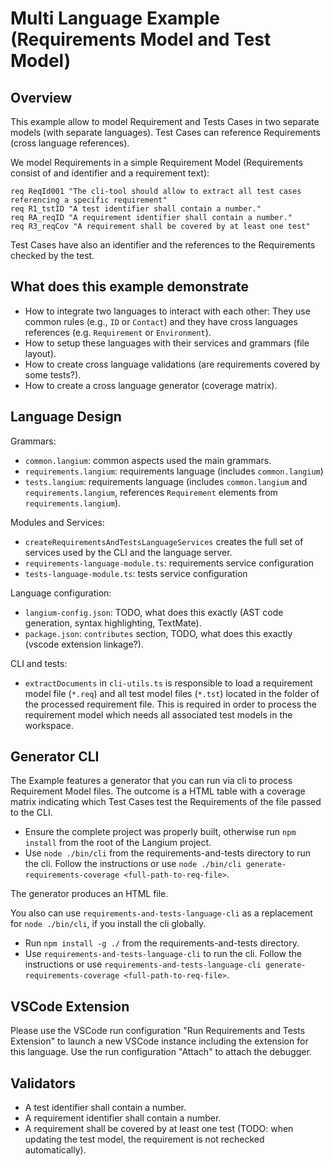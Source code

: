 # Multi Language Example (Requirements Model and Test Model)

## Overview

This example allow to model Requirement and Tests Cases in two separate models (with separate languages). Test Cases can reference Requirements (cross language references).

We model Requirements in a simple Requirement Model (Requirements consist of and identifier and a requirement text):

```text
req ReqId001 "The cli-tool should allow to extract all test cases referencing a specific requirement"
req R1_tstID "A test identifier shall contain a number."
req RA_reqID "A requirement identifier shall contain a number."
req R3_reqCov "A requirement shall be covered by at least one test"
```

Test Cases have also an identifier and the references to the Requirements checked by the test.

## What does this example demonstrate

* How to integrate two languages to interact with each other: They use common rules (e.g., `ID` or `Contact`) and they have cross languages references (e.g. `Requirement` or `Environment`).
* How to setup these languages with their services and grammars (file layout).
* How to create cross language validations (are requirements covered by some tests?).
* How to create a cross language generator (coverage matrix).

## Language Design

Grammars:

* `common.langium`: common aspects used the main grammars.
* `requirements.langium`: requirements language (includes `common.langium`)
* `tests.langium`: requirements language (includes `common.langium` and `requirements.langium`, references `Requirement` elements from `requirements.langium`).

Modules and Services:

* `createRequirementsAndTestsLanguageServices` creates the full set of services used by the CLI and the language server.
* `requirements-language-module.ts`: requirements service configuration
* `tests-language-module.ts`: tests service configuration

Language configuration:

* `langium-config.json`: TODO, what does this exactly (AST code generation, syntax highlighting, TextMate).
* `package.json`: `contributes` section, TODO, what does this exactly (vscode extension linkage?).

CLI and tests:

* `extractDocuments` in `cli-utils.ts` is responsible to load a requirement model file (`*.req`) and all test model files (`*.tst`) located in the folder of the processed requirement file. This is required in order to process the requirement model which needs all associated test models in the workspace.

## Generator CLI

The Example features a generator that you can run via cli to process Requirement Model files. The outcome is a HTML table with a coverage matrix indicating which Test Cases test the Requirements of the file passed to the CLI.

* Ensure the complete project was properly built, otherwise run `npm install` from the root of the Langium project.
* Use `node ./bin/cli` from the requirements-and-tests directory to run the cli. Follow the instructions or use `node ./bin/cli generate-requirements-coverage <full-path-to-req-file>`.

The generator produces an HTML file.

You also can use `requirements-and-tests-language-cli` as a replacement for `node ./bin/cli`, if you install the cli globally.

* Run `npm install -g ./` from the requirements-and-tests directory.
* Use `requirements-and-tests-language-cli` to run the cli. Follow the instructions or use `requirements-and-tests-language-cli generate-requirements-coverage <full-path-to-req-file>`.

## VSCode Extension

Please use the VSCode run configuration "Run Requirements and Tests Extension" to launch a new VSCode instance including the extension for this language.
Use the run configuration "Attach" to attach the debugger.

## Validators

* A test identifier shall contain a number.
* A requirement identifier shall contain a number.
* A requirement shall be covered by at least one test (TODO: when updating the test model, the requirement is not rechecked automatically).
